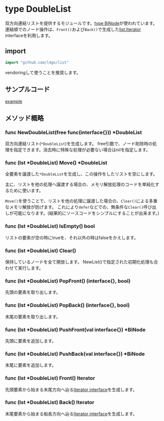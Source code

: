 # type DoubleList

双方向連結リストを提供するモジュールです。[type BiNode](BiNode.md)が使われています。  
連結順でのノード操作は、`Front()`および`Back()`で生成した[list.Iterator](Iterator.md) interfaceを利用します。

## import
```go
import "github.com/l4go/list"
```
vendoringして使うことを推奨します。

## サンプルコード

[example](../examples/ex_double/ex_double.go)

## メソッド概略
### func NewDoubleList(free func(interface{})) \*DoubleList
双方向連結リスト(`*DoubleList`)を生成します。
free引数で、ノード削除時の処理を指定できます。消去時に特殊な処理が必要ない場合はnilを指定します。

### func (lst \*DoubleList) Move() \*DoubleList
全要素を譲渡した`*DoubleList`を生成し、この操作をしたリストを空にします。

主に、リストを他の処理へ譲渡する場合の、メモリ解放処理のコードを単純化するために使います。

`Move()`を使うことで、リストを他の処理に譲渡した場合の、`Clear()`による多重なメモリ解放が防げます。
これにより`defer`などでの、無条件な`Clear()`呼び出しが可能になります。(結果的にソースコードをシンプルにすることが出来ます。)

### func (lst \*DoubleList) IsEmpty() bool
リストの要素が空の時にtrueを、それ以外の時はfalseをかえします。

### func (lst \*DoubleList) Clear()
保持しているノードを全て開放します。
NewList()で指定された初期化処理も合わせて実行します。

### func (lst \*DoubleList) PopFront() (interface{}, bool)
先頭の要素を取り出します。

### func (lst \*DoubleList) PopBack() (interface{}, bool)
末尾の要素を取り出します。

### func (lst \*DoubleList) PushFront(val interface{}) \*BiNode
先頭に要素を追加します。

### func (lst \*DoubleList) PushBack(val interface{}) \*BiNode
末尾に要素を追加します。

### func (lst \*DoubleList) Front() Iterator
先頭要素から始まる末尾方向へ辿る[Iterator interface](Iterator.md)を生成します。

### func (lst \*DoubleList) Back() Iterator
末尾要素から始まる船長方向へ辿る[Iterator interface](Iterator.md)を生成します。


